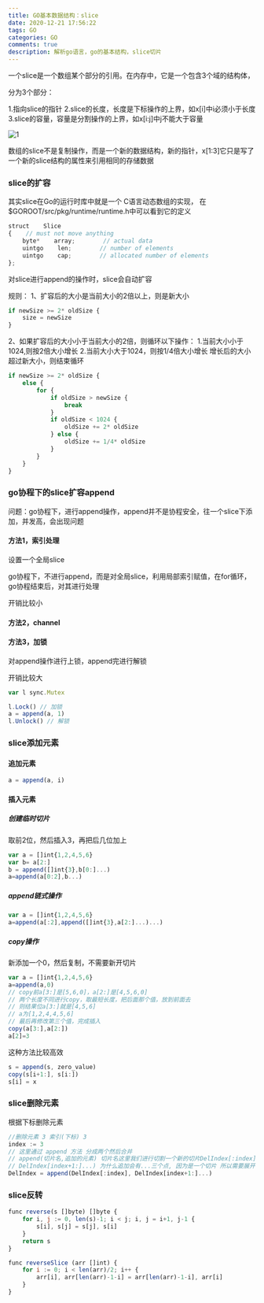 ```yaml
---
title: GO基本数据结构：slice
date: 2020-12-21 17:56:22
tags: GO
categories: GO
comments: true
description: 解析go语言，go的基本结构，slice切片
---
```


一个slice是一个数组某个部分的引用。在内存中，它是一个包含3个域的结构体，

分为3个部分：

1.指向slice的指针
2.slice的长度，长度是下标操作的上界，如x[i]中i必须小于长度
3.slice的容量，容量是分割操作的上界，如x[i:j]中j不能大于容量

![1](1.png)

数组的slice不是复制操作，而是一个新的数据结构，新的指针，x[1:3]它只是写了一个新的slice结构的属性来引用相同的存储数据

### slice的扩容

其实slice在Go的运行时库中就是一个
C语言动态数组的实现，
在$GOROOT/src/pkg/runtime/runtime.h中可以看到它的定义


``` javascript
struct    Slice
{    // must not move anything
    byte*    array;        // actual data
    uintgo    len;        // number of elements
    uintgo    cap;        // allocated number of elements
};
```

对slice进行append的操作时，slice会自动扩容

规则：
1、扩容后的大小是当前大小的2倍以上，则是新大小
``` javascript
if newSize >= 2* oldSize {
	size = newSize
}
```


2、如果扩容后的大小小于当前大小的2倍，则循环以下操作：
	1.当前大小小于1024,则按2倍大小增长
	2.当前大小大于1024，则按1/4倍大小增长
增长后的大小超过新大小，则结束循环

``` javascript
if newSize >= 2* oldSize {
	else {
		for {
			if oldSize > newSize {
				break
			}
			if oldSize < 1024 {
				oldSize += 2* oldSize
			} else {
				oldSize += 1/4* oldSize
			}
		}	
	}
}
```

### go协程下的slice扩容append

问题：go协程下，进行append操作，append并不是协程安全，往一个slice下添加，并发高，会出现问题

#### 方法1，索引处理

设置一个全局slice

go协程下，不进行append，而是对全局slice，利用局部索引赋值，在for循环，go协程结束后，对其进行处理

开销比较小

#### 方法2，channel

#### 方法3，加锁

对append操作进行上锁，append完进行解锁

开销比较大

``` javascript
var l sync.Mutex

l.Lock() // 加锁
a = append(a, 1)
l.Unlock() // 解锁
```

### slice添加元素

#### 追加元素

``` javascript
a = append(a, i)
```

#### 插入元素

##### 创建临时切片
取前2位，然后插入3，再把后几位加上

``` javascript
var a = []int{1,2,4,5,6}
var b= a[2:]
b = append([]int{3},b[0:]...)
a=append(a[0:2],b...)
```
##### append链式操作

``` javascript
var a = []int{1,2,4,5,6}
a=append(a[:2],append([]int{3},a[2:]...)...)
```

##### copy操作
新添加一个0，然后复制，不需要新开切片

``` javascript
var a = []int{1,2,4,5,6}
a=append(a,0)
// copy前a[3:]是[5,6,0]，a[2:]是[4,5,6,0]
// 两个长度不同进行copy，取最短长度，把后面那个值，放到前面去
// 则结果位a[3:]就是[4,5,6]
// a为[1,2,4,4,5,6]
// 最后再修改第三个值，完成插入
copy(a[3:],a[2:])
a[2]=3
```
这种方法比较高效
``` javascript
s = append(s, zero_value)
copy(s[i+1:], s[i:])
s[i] = x
```

### slice删除元素

根据下标删除元素

``` javascript
//删除元素 3 索引(下标) 3
index := 3
// 这里通过 append 方法 分成两个然后合并
// append(切片名,追加的元素) 切片名这里我们进行切割一个新的切片DelIndex[:index] 追加的元素将索引后面的元素追加
// DelIndex[index+1:]...) 为什么追加会有...三个点, 因为是一个切片 所以需要展开
DelIndex = append(DelIndex[:index], DelIndex[index+1:]...)
```

### slice反转
``` javascript
func reverse(s []byte) []byte {
	for i, j := 0, len(s)-1; i < j; i, j = i+1, j-1 {
		s[i], s[j] = s[j], s[i]
	}
	return s
}
```

``` javascript
func reverseSlice (arr []int) {
    for i := 0; i < len(arr)/2; i++ {
        arr[i], arr[len(arr)-1-i] = arr[len(arr)-1-i], arr[i] 
    }
}
```
